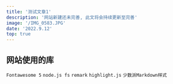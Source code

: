 ```yaml
---
title: '测试文章1'
description: '网站新建还未完善, 此文将会持续更新至完善'
image: '/IMG_0583.JPG'
date: '2022.9.12'
top: true
---
```


## 网站使用的库

`Fontawesome 5`  `node.js fs`  `remark`  `highlight.js`  `少数派Markdown样式`
